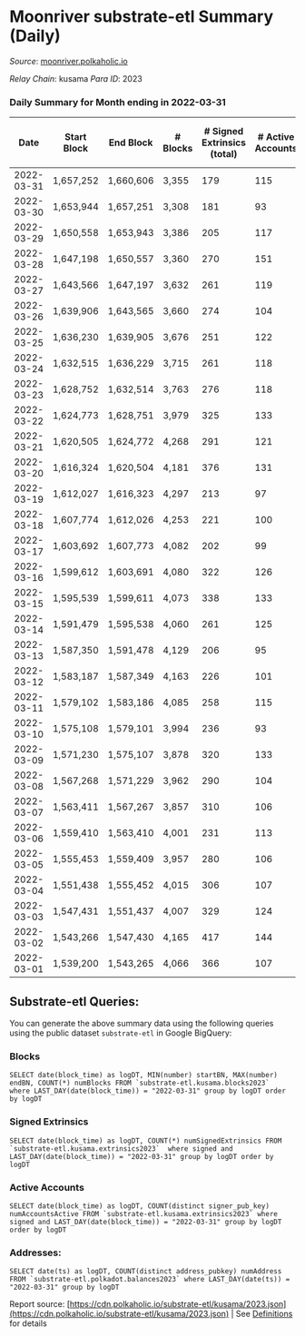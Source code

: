 # Moonriver substrate-etl Summary (Daily)

_Source_: [moonriver.polkaholic.io](https://moonriver.polkaholic.io)

*Relay Chain*: kusama
*Para ID*: 2023



### Daily Summary for Month ending in 2022-03-31


| Date | Start Block | End Block | # Blocks | # Signed Extrinsics (total) | # Active Accounts | # Passive | # New | # Addresses with Balances | # Events | # Transfers | # XCM Transfers In | # XCM Transfers Out |
| ---- | ----------- | --------- | -------- | --------------------------- | ----------------- | --------- | ----- | ------------------------- | -------- | ----------- | ------------------ | ------------------- |
| 2022-03-31 | 1,657,252 | 1,660,606 | 3,355  | 179 | 115 |  |  | 527,605 | 639,440 | 14,674 ($19,024,348.43) | 83 ($148,811.81) |   |
| 2022-03-30 | 1,653,944 | 1,657,251 | 3,308  | 181 | 93 |  |  |  | 587,659 | 12,315 ($15,377,149.48) | 59 ($142,382.99) |   |
| 2022-03-29 | 1,650,558 | 1,653,943 | 3,386  | 205 | 117 |  |  |  | 656,385 | 13,727 ($27,362,715.79) | 64 ($86,102.93) |   |
| 2022-03-28 | 1,647,198 | 1,650,557 | 3,360  | 270 | 151 |  |  |  | 692,895 | 15,084 ($29,040,928.93) | 43 ($147,231.66) |   |
| 2022-03-27 | 1,643,566 | 1,647,197 | 3,632  | 261 | 119 |  |  |  | 535,148 | 9,848 ($16,670,254.02) | 44 ($116,571.26) |   |
| 2022-03-26 | 1,639,906 | 1,643,565 | 3,660  | 274 | 104 |  |  |  | 498,502 | 8,572 ($13,913,492.81) | 51 ($393,661.02) |   |
| 2022-03-25 | 1,636,230 | 1,639,905 | 3,676  | 251 | 122 |  |  |  | 585,355 | 11,146 ($23,072,044.50) | 55 ($688,259.80) |   |
| 2022-03-24 | 1,632,515 | 1,636,229 | 3,715  | 261 | 118 |  |  |  | 549,813 | 10,113 ($12,390,990.20) | 49 ($240,395.24) |   |
| 2022-03-23 | 1,628,752 | 1,632,514 | 3,763  | 276 | 118 |  |  |  | 559,464 | 10,425 ($15,030,653.46) | 53 ($316,737.99) |   |
| 2022-03-22 | 1,624,773 | 1,628,751 | 3,979  | 325 | 133 |  |  |  | 626,172 | 12,576 ($37,348,942.24) | 74 ($323,522.16) |   |
| 2022-03-21 | 1,620,505 | 1,624,772 | 4,268  | 291 | 121 |  |  |  | 622,026 | 10,042 ($15,269,653.74) | 54 ($137,345.50) |   |
| 2022-03-20 | 1,616,324 | 1,620,504 | 4,181  | 376 | 131 |  |  |  | 814,874 | 16,572 ($40,552,246.08) | 77 ($655,835.39) |   |
| 2022-03-19 | 1,612,027 | 1,616,323 | 4,297  | 213 | 97 |  |  |  | 546,276 | 8,167 ($12,411,386.59) | 49 ($143,614.12) |   |
| 2022-03-18 | 1,607,774 | 1,612,026 | 4,253  | 221 | 100 |  |  |  | 522,009 | 7,933 ($8,915,395.84) | 66 ($867,985.62) |   |
| 2022-03-17 | 1,603,692 | 1,607,773 | 4,082  | 202 | 99 |  |  |  | 539,072 | 7,704 ($10,288,531.69) | 53 ($378,925.18) |   |
| 2022-03-16 | 1,599,612 | 1,603,691 | 4,080  | 322 | 126 |  |  |  | 592,321 | 9,405 ($11,470,386.30) | 61 ($54,097.62) |   |
| 2022-03-15 | 1,595,539 | 1,599,611 | 4,073  | 338 | 133 |  |  |  | 636,704 | 10,253 ($23,177,808.93) | 62 ($49,992.70) | 4 ($9.66) |
| 2022-03-14 | 1,591,479 | 1,595,538 | 4,060  | 261 | 125 |  |  |  | 540,909 | 7,811 ($13,663,437.77) | 49 ($193,595.79) |   |
| 2022-03-13 | 1,587,350 | 1,591,478 | 4,129  | 206 | 95 |  |  |  | 509,418 | 7,526 ($13,388,378.17) | 61 ($202,305.69) |   |
| 2022-03-12 | 1,583,187 | 1,587,349 | 4,163  | 226 | 101 |  |  |  | 476,691 | 6,291 ($18,771,549.45) | 55 ($96,748.59) |   |
| 2022-03-11 | 1,579,102 | 1,583,186 | 4,085  | 258 | 115 |  |  |  | 592,914 | 8,262 ($12,360,535.52) | 94 ($325,244.60) |   |
| 2022-03-10 | 1,575,108 | 1,579,101 | 3,994  | 236 | 93 |  |  |  | 613,959 | 9,856 ($19,662,775.94) | 94 ($156,144.38) | 1 ($0.51) |
| 2022-03-09 | 1,571,230 | 1,575,107 | 3,878  | 320 | 133 |  |  |  | 690,533 | 12,405 ($15,850,256.47) | 79 ($142,589.07) |   |
| 2022-03-08 | 1,567,268 | 1,571,229 | 3,962  | 290 | 104 |  |  |  | 564,741 | 8,156 ($13,524,090.18) | 41 ($287,256.97) |   |
| 2022-03-07 | 1,563,411 | 1,567,267 | 3,857  | 310 | 106 |  |  |  | 693,926 | 9,529 ($13,736,942.77) | 16 ($24,851.13) |   |
| 2022-03-06 | 1,559,410 | 1,563,410 | 4,001  | 231 | 113 |  |  |  | 585,104 | 7,572 ($10,476,790.14) | 19 ($37,609.69) |   |
| 2022-03-05 | 1,555,453 | 1,559,409 | 3,957  | 280 | 106 |  |  |  | 624,640 | 7,481 ($11,237,269.98) | 49 ($92,393.46) |   |
| 2022-03-04 | 1,551,438 | 1,555,452 | 4,015  | 306 | 107 |  |  |  | 645,676 | 8,670 ($13,590,993.16) | 27 ($45,552.53) |   |
| 2022-03-03 | 1,547,431 | 1,551,437 | 4,007  | 329 | 124 |  |  |  | 658,377 | 9,575 ($15,161,104.02) | 57 ($129,714.75) |   |
| 2022-03-02 | 1,543,266 | 1,547,430 | 4,165  | 417 | 144 |  |  |  | 728,141 | 10,986 ($22,102,521.51) | 54 ($211,920.00) |   |
| 2022-03-01 | 1,539,200 | 1,543,265 | 4,066  | 366 | 107 |  |  |  | 677,819 | 11,383 ($28,656,160.80) | 45 ($251,556.51) |   |

## Substrate-etl Queries:
You can generate the above summary data using the following queries using the public dataset `substrate-etl` in Google BigQuery:


### Blocks
```
SELECT date(block_time) as logDT, MIN(number) startBN, MAX(number) endBN, COUNT(*) numBlocks FROM `substrate-etl.kusama.blocks2023`  where LAST_DAY(date(block_time)) = "2022-03-31" group by logDT order by logDT
```


### Signed Extrinsics
```
SELECT date(block_time) as logDT, COUNT(*) numSignedExtrinsics FROM `substrate-etl.kusama.extrinsics2023`  where signed and LAST_DAY(date(block_time)) = "2022-03-31" group by logDT order by logDT
```


### Active Accounts
```
SELECT date(block_time) as logDT, COUNT(distinct signer_pub_key) numAccountsActive FROM `substrate-etl.kusama.extrinsics2023` where signed and LAST_DAY(date(block_time)) = "2022-03-31" group by logDT order by logDT
```


### Addresses:
```
SELECT date(ts) as logDT, COUNT(distinct address_pubkey) numAddress FROM `substrate-etl.polkadot.balances2023` where LAST_DAY(date(ts)) = "2022-03-31" group by logDT
```



Report source: [https://cdn.polkaholic.io/substrate-etl/kusama/2023.json](https://cdn.polkaholic.io/substrate-etl/kusama/2023.json) | See [Definitions](/DEFINITIONS.md) for details

